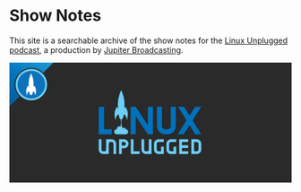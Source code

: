 # Show Notes

This site is a searchable archive of the show notes for the [Linux Unplugged podcast](https://linuxunplugged.com/), a production by [Jupiter Broadcasting](https://www.jupiterbroadcasting.com/).

![lup-header](images/lup-header.jpg)
